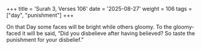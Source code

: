 +++
title = 'Surah 3, Verses 106'
date = '2025-08-27'
weight = 106
tags = ["day", "punishment"]
+++

On that Day some faces will be bright while others gloomy. To the gloomy-faced it will be said, “Did you disbelieve after having believed? So taste the punishment for your disbelief.”